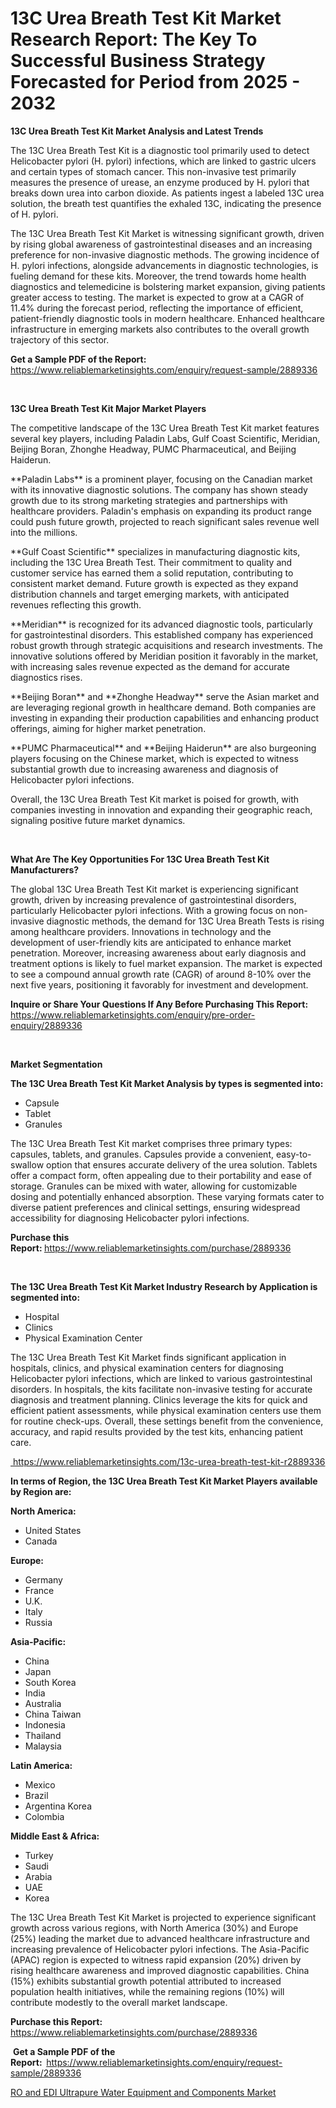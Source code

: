 <p><h1>13C Urea Breath Test Kit Market Research Report: The Key To Successful Business Strategy Forecasted for Period from 2025 - 2032</h1></p><p><strong>13C Urea Breath Test Kit Market Analysis and Latest Trends</strong></p>
<p><p>The 13C Urea Breath Test Kit is a diagnostic tool primarily used to detect Helicobacter pylori (H. pylori) infections, which are linked to gastric ulcers and certain types of stomach cancer. This non-invasive test primarily measures the presence of urease, an enzyme produced by H. pylori that breaks down urea into carbon dioxide. As patients ingest a labeled 13C urea solution, the breath test quantifies the exhaled 13C, indicating the presence of H. pylori.</p><p>The 13C Urea Breath Test Kit Market is witnessing significant growth, driven by rising global awareness of gastrointestinal diseases and an increasing preference for non-invasive diagnostic methods. The growing incidence of H. pylori infections, alongside advancements in diagnostic technologies, is fueling demand for these kits. Moreover, the trend towards home health diagnostics and telemedicine is bolstering market expansion, giving patients greater access to testing. The market is expected to grow at a CAGR of 11.4% during the forecast period, reflecting the importance of efficient, patient-friendly diagnostic tools in modern healthcare. Enhanced healthcare infrastructure in emerging markets also contributes to the overall growth trajectory of this sector.</p></p>
<p><strong>Get a Sample PDF of the Report:&nbsp;</strong> <a href="https://www.reliablemarketinsights.com/enquiry/request-sample/2889336?utm_campaign=2564&utm_medium=2&utm_source=Github&utm_content=ia&utm_term=14032025&utm_id=13c-urea-breath-test-kit">https://www.reliablemarketinsights.com/enquiry/request-sample/2889336</a></p>
<p>&nbsp;</p>
<p><strong>13C Urea Breath Test Kit Major Market Players</strong></p>
<p><p>The competitive landscape of the 13C Urea Breath Test Kit market features several key players, including Paladin Labs, Gulf Coast Scientific, Meridian, Beijing Boran, Zhonghe Headway, PUMC Pharmaceutical, and Beijing Haiderun. </p><p>**Paladin Labs** is a prominent player, focusing on the Canadian market with its innovative diagnostic solutions. The company has shown steady growth due to its strong marketing strategies and partnerships with healthcare providers. Paladin's emphasis on expanding its product range could push future growth, projected to reach significant sales revenue well into the millions.</p><p>**Gulf Coast Scientific** specializes in manufacturing diagnostic kits, including the 13C Urea Breath Test. Their commitment to quality and customer service has earned them a solid reputation, contributing to consistent market demand. Future growth is expected as they expand distribution channels and target emerging markets, with anticipated revenues reflecting this growth.</p><p>**Meridian** is recognized for its advanced diagnostic tools, particularly for gastrointestinal disorders. This established company has experienced robust growth through strategic acquisitions and research investments. The innovative solutions offered by Meridian position it favorably in the market, with increasing sales revenue expected as the demand for accurate diagnostics rises.</p><p>**Beijing Boran** and **Zhonghe Headway** serve the Asian market and are leveraging regional growth in healthcare demand. Both companies are investing in expanding their production capabilities and enhancing product offerings, aiming for higher market penetration.</p><p>**PUMC Pharmaceutical** and **Beijing Haiderun** are also burgeoning players focusing on the Chinese market, which is expected to witness substantial growth due to increasing awareness and diagnosis of Helicobacter pylori infections.</p><p>Overall, the 13C Urea Breath Test Kit market is poised for growth, with companies investing in innovation and expanding their geographic reach, signaling positive future market dynamics.</p></p>
<p>&nbsp;</p>
<p><strong>What Are The Key Opportunities For 13C Urea Breath Test Kit Manufacturers?</strong></p>
<p><p>The global 13C Urea Breath Test Kit market is experiencing significant growth, driven by increasing prevalence of gastrointestinal disorders, particularly Helicobacter pylori infections. With a growing focus on non-invasive diagnostic methods, the demand for 13C Urea Breath Tests is rising among healthcare providers. Innovations in technology and the development of user-friendly kits are anticipated to enhance market penetration. Moreover, increasing awareness about early diagnosis and treatment options is likely to fuel market expansion. The market is expected to see a compound annual growth rate (CAGR) of around 8-10% over the next five years, positioning it favorably for investment and development.</p></p>
<p><strong>Inquire or Share Your Questions If Any Before Purchasing This Report:</strong> <a href="https://www.reliablemarketinsights.com/enquiry/pre-order-enquiry/2889336?utm_campaign=2564&utm_medium=2&utm_source=Github&utm_content=ia&utm_term=14032025&utm_id=13c-urea-breath-test-kit">https://www.reliablemarketinsights.com/enquiry/pre-order-enquiry/2889336</a></p>
<p>&nbsp;</p>
<p><strong>Market Segmentation</strong></p>
<p><strong>The 13C Urea Breath Test Kit Market Analysis by types is segmented into:</strong></p>
<p><ul><li> Capsule</li><li>Tablet</li><li>Granules </li></ul></p>
<p><p>The 13C Urea Breath Test Kit market comprises three primary types: capsules, tablets, and granules. Capsules provide a convenient, easy-to-swallow option that ensures accurate delivery of the urea solution. Tablets offer a compact form, often appealing due to their portability and ease of storage. Granules can be mixed with water, allowing for customizable dosing and potentially enhanced absorption. These varying formats cater to diverse patient preferences and clinical settings, ensuring widespread accessibility for diagnosing Helicobacter pylori infections.</p></p>
<p><strong>Purchase this Report:&nbsp;</strong><a href="https://www.reliablemarketinsights.com/purchase/2889336?utm_campaign=2564&utm_medium=2&utm_source=Github&utm_content=ia&utm_term=14032025&utm_id=13c-urea-breath-test-kit">https://www.reliablemarketinsights.com/purchase/2889336</a></p>
<p>&nbsp;</p>
<p><strong>The 13C Urea Breath Test Kit Market Industry Research by Application is segmented into:</strong></p>
<p><ul><li> Hospital</li><li>Clinics</li><li>Physical Examination Center </li></ul></p>
<p><p>The 13C Urea Breath Test Kit Market finds significant application in hospitals, clinics, and physical examination centers for diagnosing Helicobacter pylori infections, which are linked to various gastrointestinal disorders. In hospitals, the kits facilitate non-invasive testing for accurate diagnosis and treatment planning. Clinics leverage the kits for quick and efficient patient assessments, while physical examination centers use them for routine check-ups. Overall, these settings benefit from the convenience, accuracy, and rapid results provided by the test kits, enhancing patient care.</p></p>
<p><a href="https://www.reliablemarketinsights.com/13c-urea-breath-test-kit-r2889336?utm_campaign=2564&utm_medium=2&utm_source=Github&utm_content=ia&utm_term=14032025&utm_id=13c-urea-breath-test-kit">&nbsp;https://www.reliablemarketinsights.com/13c-urea-breath-test-kit-r2889336</a></p>
<p><strong>In terms of Region, the 13C Urea Breath Test Kit Market Players available by Region are:</strong></p>
<p>
    <p> <strong> North America: </strong>
        <ul>
            <li>United States</li>
            <li>Canada</li>
        </ul>
        </p> 
    <p> <strong> Europe: </strong>
        <ul>
            <li>Germany</li>
            <li>France</li>
            <li>U.K.</li>
            <li>Italy</li>
            <li>Russia</li>
        </ul>
        </p> 
    <p> <strong> Asia-Pacific: </strong>
        <ul>
            <li>China</li>
            <li>Japan</li>
            <li>South Korea</li>
            <li>India</li>
            <li>Australia</li>
            <li>China Taiwan</li>
            <li>Indonesia</li>
            <li>Thailand</li>
            <li>Malaysia</li>
        </ul>
        </p> 
    <p> <strong> Latin America: </strong>
        <ul>
            <li>Mexico</li>
            <li>Brazil</li>
            <li>Argentina Korea</li>
            <li>Colombia</li>
        </ul>
        </p> 
    <p> <strong> Middle East & Africa: </strong>
        <ul>
            <li>Turkey</li>
            <li>Saudi</li>
            <li>Arabia</li>
            <li>UAE</li>
            <li>Korea</li>
        </ul>
    </p>
    </p>
<p><p>The 13C Urea Breath Test Kit Market is projected to experience significant growth across various regions, with North America (30%) and Europe (25%) leading the market due to advanced healthcare infrastructure and increasing prevalence of Helicobacter pylori infections. The Asia-Pacific (APAC) region is expected to witness rapid expansion (20%) driven by rising healthcare awareness and improved diagnostic capabilities. China (15%) exhibits substantial growth potential attributed to increased population health initiatives, while the remaining regions (10%) will contribute modestly to the overall market landscape.</p></p>
<p><strong>Purchase this Report: </strong><a href="https://www.reliablemarketinsights.com/purchase/2889336?utm_campaign=2564&utm_medium=2&utm_source=Github&utm_content=ia&utm_term=14032025&utm_id=13c-urea-breath-test-kit">https://www.reliablemarketinsights.com/purchase/2889336</a></p>
<p>&nbsp;<strong>Get a Sample PDF of the Report:&nbsp;&nbsp;</strong><a href="https://www.reliablemarketinsights.com/enquiry/request-sample/2889336?utm_campaign=2564&utm_medium=2&utm_source=Github&utm_content=ia&utm_term=14032025&utm_id=13c-urea-breath-test-kit">https://www.reliablemarketinsights.com/enquiry/request-sample/2889336</a></p>
<p><strong></strong></p>
<p><p><a href="https://github.com/krinerstormy331/Market-Research-Report-List-1/blob/main/ro-and-edi-ultrapure-water-equipment-and-components-market.md?utm_campaign=2564&utm_medium=2&utm_source=Github&utm_content=ia&utm_term=14032025&utm_id=13c-urea-breath-test-kit">RO and EDI Ultrapure Water Equipment and Components Market</a></p></p>